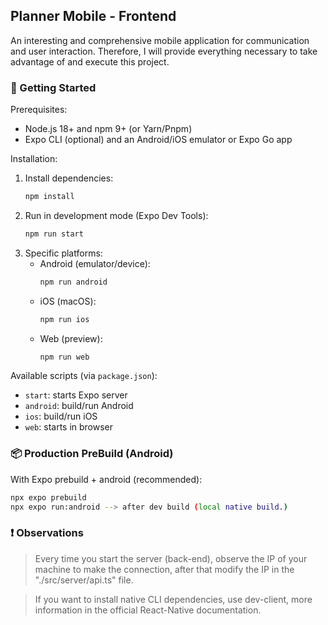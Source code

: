 ## Planner Mobile - Frontend

An interesting and comprehensive mobile application for communication and user interaction. Therefore, I will provide everything necessary to take advantage of and execute this project.

### 🚀 Getting Started

Prerequisites:
- Node.js 18+ and npm 9+ (or Yarn/Pnpm)
- Expo CLI (optional) and an Android/iOS emulator or Expo Go app

Installation:
1. Install dependencies:
   ```bash
   npm install
   ```
2. Run in development mode (Expo Dev Tools):
   ```bash
   npm run start
   ```
3. Specific platforms:
   - Android (emulator/device):
     ```bash
     npm run android
     ```
   - iOS (macOS):
     ```bash
     npm run ios
     ```
   - Web (preview):
     ```bash
     npm run web
     ```

Available scripts (via `package.json`):
- `start`: starts Expo server
- `android`: build/run Android
- `ios`: build/run iOS
- `web`: starts in browser


### 📦 Production PreBuild (Android)
With Expo prebuild + android (recommended):
```bash
npx expo prebuild
npx expo run:android --> after dev build (local native build.)
```

### ❗ Observations

> Every time you start the server (back-end), observe the IP of your machine to make the connection, after that modify the IP in the "./src/server/api.ts" file.

> If you want to install native CLI dependencies, use dev-client, more information in the official React-Native documentation.